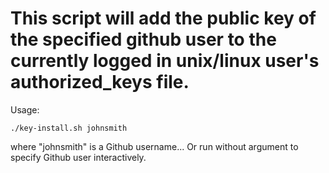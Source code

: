 # This script will add the public key of the specified github user to the currently logged in unix/linux user's authorized_keys file.

Usage:

`./key-install.sh johnsmith`

where "johnsmith" is a Github username...
Or run without argument to specify Github user interactively.
